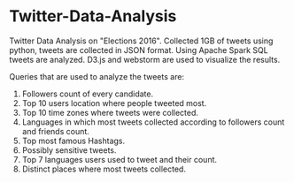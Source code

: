 # Twitter-Data-Analysis

Twitter Data Analysis on "Elections 2016". Collected 1GB of tweets using python, tweets are collected in JSON format. Using Apache Spark SQL tweets are analyzed. D3.js and webstorm are used to visualize the results.

Queries that are used to analyze the tweets are:
1. Followers count of every candidate.
2. Top 10 users location where people tweeted most.
3. Top 10 time zones where tweets were collected.
4. Languages in which most tweets collected according to followers count and friends count.
5. Top most famous Hashtags.
6. Possibly sensitive tweets.
7. Top 7 languages users used to tweet and their count.
8. Distinct places where most tweets collected.
